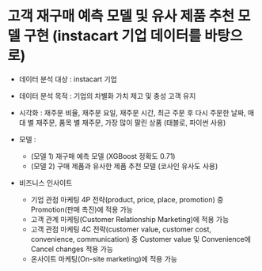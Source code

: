 # 고객 재구매 예측 모델 및 유사 제품 추천 모델 구현 (instacart  기업 데이터를 바탕으로)

- 데이터 분석 대상 : instacart 기업

- 데이터 분석 목적 : 기업의 차별화 가치 제고 및 충성 고객 유지

- 시각화 : 재주문 비율, 재주문 요일, 재주문 시간, 최근 주문 후 다시 주문한 날짜, 매대 별 재주문, 품목 별 재주문, 가장 많이 팔린 상품 (태블로, 파이썬 사용)

- 모델 :
    - (모델 1) 재구매 예측 모델 (XGBoost 정확도 0.71)
    - (모델 2) 구매 제품과 유사한 제품 추천 모델 (코사인 유사도 사용)

- 비즈니스 인사이트
    - 기업 관점 마케팅 4P 전략(product, price, place, promotion) 중 Promotion(판매 촉진)에 적용 가능
    - 고객 관계 마케팅(Customer Relationship Marketing)에 적용 가능
    - 고객 관점 마케팅 4C 전략(customer value, customer cost, convenience, communication) 중 Customer value 및 Convenience에Cancel changes 적용 가능
    - 온사이트 마케팅(On-site marketing)에 적용 가능
